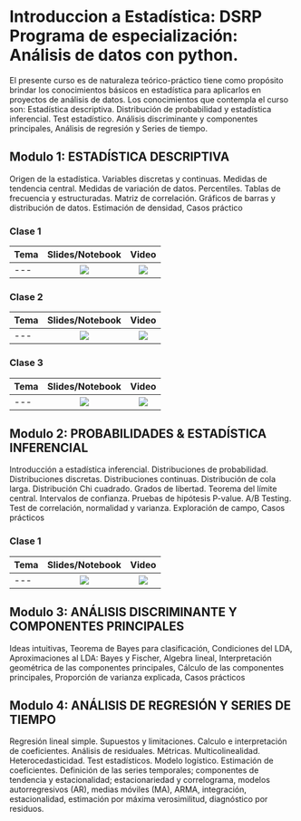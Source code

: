 # Introduccion a Estadística: DSRP Programa de especialización: Análisis de datos con python.

El presente curso es de naturaleza teórico-práctico tiene como propósito brindar
los conocimientos básicos en estadística para aplicarlos en proyectos de análisis
de datos. Los conocimientos que contempla el curso son: Estadística descriptiva.
Distribución de probabilidad y estadística inferencial. Test estadístico. Análisis
discriminante y componentes principales, Análisis de regresión y Series de
tiempo. 

## Modulo 1: ESTADÍSTICA DESCRIPTIVA
Origen de la estadística. Variables discretas y continuas. Medidas de tendencia
central. Medidas de variación de datos. Percentiles. Tablas de frecuencia y
estructuradas. Matriz de correlación. Gráficos de barras y distribución de datos.
Estimación de densidad, Casos práctico

### Clase 1
Tema  | Slides/Notebook | Video
-----| :-: | :-: |
---| [![](https://i.imgur.com/ii8QH0y.jpg?1)](https://github.com/jeffersonquispe/DSRP-estadistica-102/blob/master/Modulo%201/Clase%201/Classe01_modulo1.ipynb) | [![](https://i.imgur.com/AQwIogF.png?1)](https://youtube.com)


### Clase 2
Tema  | Slides/Notebook | Video
-----| :-: | :-: |
---| [![](https://i.imgur.com/ii8QH0y.jpg?1)](https://github.com/jeffersonquispe/DSRP-estadistica-102/blob/master/Modulo%201/Clase%201/Classe01_modulo1.ipynb) | [![](https://i.imgur.com/AQwIogF.png?1)](https://youtube.com)

### Clase 3
Tema  | Slides/Notebook | Video
-----| :-: | :-: |
---| [![](https://i.imgur.com/ii8QH0y.jpg?1)](https://github.com/jeffersonquispe/DSRP-estadistica-102/blob/master/Modulo%201/Clase%201/Classe01_modulo1.ipynb) | [![](https://i.imgur.com/AQwIogF.png?1)](https://youtube.com)

## Modulo 2: PROBABILIDADES & ESTADÍSTICA INFERENCIAL
Introducción a estadística inferencial. Distribuciones de probabilidad.
Distribuciones discretas. Distribuciones continuas. Distribución de cola larga.
Distribución Chi cuadrado. Grados de libertad. Teorema del límite central.
Intervalos de confianza. Pruebas de hipótesis P-value. A/B Testing. Test de
correlación, normalidad y varianza. Exploración de campo, Casos prácticos

### Clase 1
Tema  | Slides/Notebook | Video
-----| :-: | :-: |
---| [![](https://i.imgur.com/ii8QH0y.jpg?1)](https://github.com/jeffersonquispe/DSRP-estadistica-102/blob/master/Modulo%201/Clase%201/Classe01_modulo1.ipynb) | [![](https://i.imgur.com/AQwIogF.png?1)](https://youtube.com)

## Modulo 3: ANÁLISIS DISCRIMINANTE Y COMPONENTES PRINCIPALES
Ideas intuitivas, Teorema de Bayes para clasificación, Condiciones del LDA,
Aproximaciones al LDA: Bayes y Fischer, Algebra lineal, Interpretación
geométrica de las componentes principales, Cálculo de las componentes
principales, Proporción de varianza explicada, Casos prácticos

## Modulo 4: ANÁLISIS DE REGRESIÓN Y SERIES DE TIEMPO
Regresión lineal simple. Supuestos y limitaciones. Calculo e interpretación de
coeficientes. Análisis de residuales. Métricas. Multicolinealidad.
Heterocedasticidad. Test estadísticos. Modelo logístico. Estimación de
coeficientes. Definición de las series temporales; componentes de tendencia y
estacionalidad; estacionariedad y correlograma, modelos autorregresivos (AR),
medias móviles (MA), ARMA, integración, estacionalidad, estimación por
máxima verosimilitud, diagnóstico por residuos.


